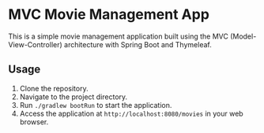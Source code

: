 # MVC Movie Management App

This is a simple movie management application built using the MVC (Model-View-Controller) architecture with Spring Boot and Thymeleaf.

## Usage

1. Clone the repository.
2. Navigate to the project directory.
3. Run `./gradlew bootRun` to start the application.
4. Access the application at `http://localhost:8080/movies` in your web browser.